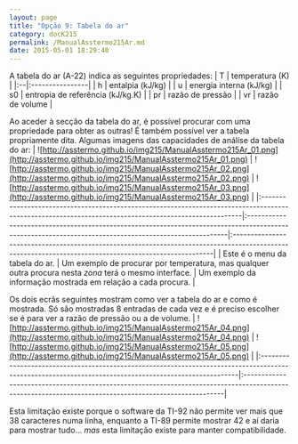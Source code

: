 ```yaml
---
layout: page
title: "Opção 9: Tabela do ar"
category: docK215
permalink: /ManualAsstermo215Ar.md
date: 2015-05-01 18:29:40
---
```


A tabela do ar (A-22) indica as seguintes propriedades:
| T | temperatura (K) |
|:--|:----------------|
| h | entalpia (kJ/kg) |
| u | energia interna (kJ/kg) |
| s0 | entropia de referência (kJ/kg.K) |
| pr | razão de pressão |
| vr | razão de volume |

Ao aceder à secção da tabela do ar, é possível procurar com uma propriedade para obter as outras! É também possível ver a tabela propriamente dita. Algumas imagens das capacidades de análise da tabela do ar:
| ![http://asstermo.github.io/img215/ManualAsstermo215Ar_01.png](http://asstermo.github.io/img215/ManualAsstermo215Ar_01.png) | ![http://asstermo.github.io/img215/ManualAsstermo215Ar_02.png](http://asstermo.github.io/img215/ManualAsstermo215Ar_02.png) | ![http://asstermo.github.io/img215/ManualAsstermo215Ar_03.png](http://asstermo.github.io/img215/ManualAsstermo215Ar_03.png) |
|:------------------------------------------------------------------------------------------------------------------------------------------------------|:------------------------------------------------------------------------------------------------------------------------------------------------------|:------------------------------------------------------------------------------------------------------------------------------------------------------|
| Este é o menu da tabela do ar.                                                                                                                       | Um exemplo de procurar por temperatura, mas qualquer outra procura nesta _zona_ terá o mesmo interface.                                              | Um exemplo da informação mostrada em relação a cada procura.                                                                                      |

Os dois ecrãs seguintes mostram como ver a tabela do ar e como é mostrada. Só são mostradas 8 entradas de cada vez e é preciso escolher se é para ver a razão de pressão ou a de volume.
| ![http://asstermo.github.io/img215/ManualAsstermo215Ar_04.png](http://asstermo.github.io/img215/ManualAsstermo215Ar_04.png) | ![http://asstermo.github.io/img215/ManualAsstermo215Ar_05.png](http://asstermo.github.io/img215/ManualAsstermo215Ar_05.png) |
|:------------------------------------------------------------------------------------------------------------------------------------------------------|:------------------------------------------------------------------------------------------------------------------------------------------------------|

Esta limitação existe porque o software da TI-92 não permite ver mais que 38 caracteres numa linha, enquanto a TI-89 permite mostrar 42 e aí daria para mostrar tudo... _mas_ esta limitação existe para manter compatibilidade.